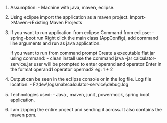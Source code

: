 1. 	Assumption: - Machine with java, maven, eclipse.
	
2.	Using eclipse import the application as a maven project.
	Import->Maven->Existing Maven Projects

3. 	If you want to run application from eclipse
	Command from eclipse: - spring-boot:run
	Right click the main class (AppConfig), add command line arguments and run as java application.
	
	If you want to run from command prompt
	Create a executable flat jar using command: - clean install
	use the command java -jar calculator-service.jar user will be prompted to enter operand and operator
	Enter in the format operand1 operator opernad2
	eg: 1 + 2

4. 	Output can be seen in the eclipse console or in the log file.
	Log file location: - F:\dev\logs\nab\calculator-service\debug.log

5.  Technologies used: - Java , maven, junit, powermock, spring boot application.

	
6.  I am zipping the entire project and sending it across. It also contains the maven pom.
